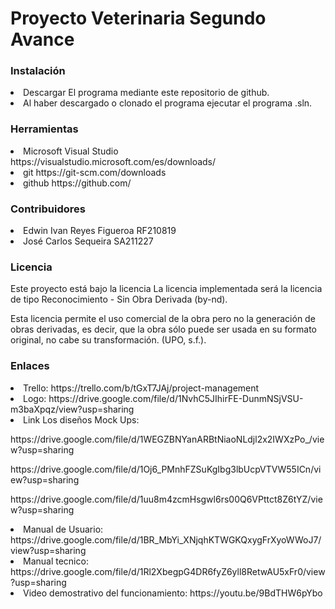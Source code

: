 <h1>Proyecto Veterinaria
Segundo Avance</h1>
<h3><p>Instalación</h3>
<li>Descargar El programa mediante este repositorio de github.</li>
<li>Al haber descargado o clonado el programa ejecutar el programa .sln.</li>

<h3>Herramientas</h3>
<li>Microsoft Visual Studio https://visualstudio.microsoft.com/es/downloads/</li>
<li>git https://git-scm.com/downloads</li>
<li>github https://github.com/</li>

<h3>Contribuidores</h3>
<li>Edwin Ivan Reyes Figueroa RF210819</li>
<li>José Carlos Sequeira SA211227</li>

<h3>Licencia</h3>
Este proyecto está bajo la licencia La licencia implementada será la licencia de tipo Reconocimiento - Sin Obra Derivada (by-nd).<p>
Esta licencia permite el uso comercial de la obra pero no la generación de obras derivadas, es
decir, que la obra sólo puede ser usada en su formato original, no cabe su transformación.
(UPO, s.f.).

<h3>Enlaces</h3>
<li>Trello: https://trello.com/b/tGxT7JAj/project-management</li>
<li>Logo: https://drive.google.com/file/d/1NvhC5JIhirFE-DunmNSjVSU-m3baXpqz/view?usp=sharing</li>
<li>Link Los diseños Mock Ups:</li>
<p>https://drive.google.com/file/d/1WEGZBNYanARBtNiaoNLdjl2x2IWXzPo_/view?usp=sharing
<p>https://drive.google.com/file/d/1Oj6_PMnhFZSuKgIbg3lbUcpVTVW55ICn/view?usp=sharing
<p>https://drive.google.com/file/d/1uu8m4zcmHsgwl6rs00Q6VPttct8Z6tYZ/view?usp=sharing
<li>Manual de Usuario: https://drive.google.com/file/d/1BR_MbYi_XNjqhKTWGKQxygFrXyoWWoJ7/view?usp=sharing</li>
<li>Manual tecnico: https://drive.google.com/file/d/1Rl2XbegpG4DR6fyZ6yll8RetwAU5xFr0/view?usp=sharing</li>
<li>Video demostrativo del funcionamiento: https://youtu.be/9BdTHW6pYbo</li>

